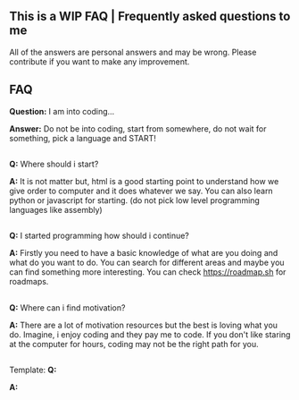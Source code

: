 ## This is a WIP FAQ | Frequently asked questions to me

All of the answers are personal answers and may be wrong. Please contribute if you want to make any improvement.

## FAQ

**Question:** I am into coding...

**Answer:** Do not be into coding, start from somewhere, do not wait for something, pick a language and START!

##

**Q:** Where should i start?

**A:** It is not matter but, html is a good starting point to understand how we give order to computer and it does whatever we say. You can also learn python or javascript for starting. (do not pick low level programming languages like assembly)

##

**Q:** I started programming how should i continue?

**A:** Firstly you need to have a basic knowledge of what are you doing and what do you want to do. You can search for different areas and maybe you can find something more interesting. You can check https://roadmap.sh for roadmaps.

##

**Q:** Where can i find motivation?

**A:** There are a lot of motivation resources but the best is loving what you do. Imagine, i enjoy coding and they pay me to code. If you don't like staring at the computer for hours, coding may not be the right path for you.

##

Template:
**Q:**

**A:**
##
